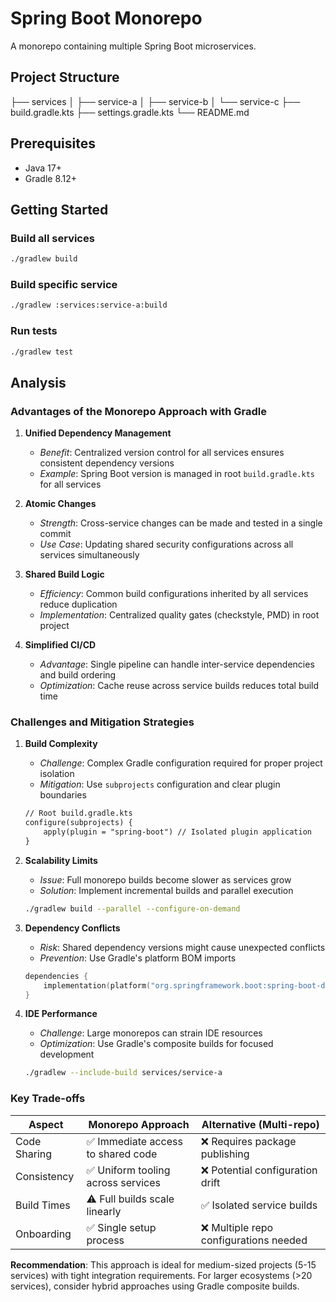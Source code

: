 # Spring Boot Monorepo

A monorepo containing multiple Spring Boot microservices.

## Project Structure 
├── services
│ ├── service-a
│ ├── service-b
│ └── service-c
├── build.gradle.kts
├── settings.gradle.kts
└── README.md

## Prerequisites
- Java 17+
- Gradle 8.12+

## Getting Started

### Build all services
```bash
./gradlew build
```

### Build specific service
```bash
./gradlew :services:service-a:build
```

### Run tests
```bash
./gradlew test
```
## Analysis
### Advantages of the Monorepo Approach with Gradle

1. **Unified Dependency Management**  
   - *Benefit*: Centralized version control for all services ensures consistent dependency versions
   - *Example*: Spring Boot version is managed in root `build.gradle.kts` for all services

2. **Atomic Changes**  
   - *Strength*: Cross-service changes can be made and tested in a single commit
   - *Use Case*: Updating shared security configurations across all services simultaneously

3. **Shared Build Logic**  
   - *Efficiency*: Common build configurations inherited by all services reduce duplication
   - *Implementation*: Centralized quality gates (checkstyle, PMD) in root project

4. **Simplified CI/CD**  
   - *Advantage*: Single pipeline can handle inter-service dependencies and build ordering
   - *Optimization*: Cache reuse across service builds reduces total build time

### Challenges and Mitigation Strategies

1. **Build Complexity**  
   - *Challenge*: Complex Gradle configuration required for proper project isolation  
   - *Mitigation*: Use `subprojects` configuration and clear plugin boundaries  
   ```kotlin:README.md
   // Root build.gradle.kts
   configure(subprojects) {
       apply(plugin = "spring-boot") // Isolated plugin application
   }
   ```

2. **Scalability Limits**  
   - *Issue*: Full monorepo builds become slower as services grow  
   - *Solution*: Implement incremental builds and parallel execution  
   ```bash
   ./gradlew build --parallel --configure-on-demand
   ```

3. **Dependency Conflicts**  
   - *Risk*: Shared dependency versions might cause unexpected conflicts  
   - *Prevention*: Use Gradle's platform BOM imports  
   ```kotlin
   dependencies {
       implementation(platform("org.springframework.boot:spring-boot-dependencies:3.1.0"))
   }
   ```

4. **IDE Performance**  
   - *Challenge*: Large monorepos can strain IDE resources  
   - *Optimization*: Use Gradle's composite builds for focused development  
   ```bash
   ./gradlew --include-build services/service-a
   ```

### Key Trade-offs

| Aspect          | Monorepo Approach                                  | Alternative (Multi-repo)             |
|-----------------|----------------------------------------------------|---------------------------------------|
| Code Sharing    | ✅ Immediate access to shared code               | ❌ Requires package publishing       |
| Consistency     | ✅ Uniform tooling across services               | ❌ Potential configuration drift      |
| Build Times     | ⚠️ Full builds scale linearly                   | ✅ Isolated service builds           |
| Onboarding      | ✅ Single setup process                         | ❌ Multiple repo configurations needed|

**Recommendation**: This approach is ideal for medium-sized projects (5-15 services) with tight integration requirements. For larger ecosystems (>20 services), consider hybrid approaches using Gradle composite builds.